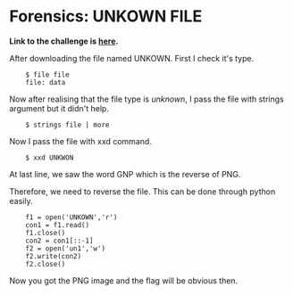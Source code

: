 # Forensics: UNKOWN FILE

**Link to the challenge is [here](http://www.bugsbunnyctf.me/challenges).**

After downloading the file named UNKOWN. First I check it's type.

```
    $ file file
    file: data

```

Now after realising that the file type is *unknown*, I pass the file with strings argument but it didn't help.

```
    $ strings file | more

```

Now I pass the file with xxd command.

```
    $ xxd UNKWON

```

At last line, we saw the word GNP which is the reverse of PNG.

Therefore, we need to reverse the file. This can be done through python easily.

```
    f1 = open('UNKOWN','r')
    con1 = f1.read()
    f1.close()
    con2 = con1[::-1]
    f2 = open('un1','w')
    f2.write(con2)
    f2.close()

```

Now you got the PNG image and the flag will be obvious then.

